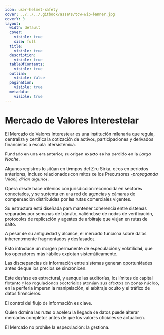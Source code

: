 ```yaml
---
icon: user-helmet-safety
cover: ../../../.gitbook/assets/tcw-wip-banner.jpg
coverY: 0
layout:
  width: default
  cover:
    visible: true
    size: full
  title:
    visible: true
  description:
    visible: true
  tableOfContents:
    visible: true
  outline:
    visible: false
  pagination:
    visible: true
  metadata:
    visible: true
---
```


# Mercado de Valores Interestelar

El Mercado de Valores Interestelar es una institución milenaria que regula, centraliza y certifica la cotización de activos, participaciones y derivados financieros a escala intersistémica.

Fundado en una era anterior, su origen exacto se ha perdido en la _Larga Noche_.

Algunos registros lo sitúan en tiempos del Ziru Sirka, otros en periodos anteriores, incluso relacionados con mitos de los Precursores -_propaganda Vilani, dirian algunos_.

Opera desde hace milenios con jurisdicción reconocida en sectores conectados, y se sustenta en una red de agencias y cámaras de compensación distribuidas por las rutas comerciales vigentes.

Su estructura está diseñada para mantener coherencia entre sistemas separados por semanas de tránsito, valiéndose de nodos de verificación, protocolos de replicación y agentes de arbitraje que viajan en rutas de salto.

A pesar de su antiguedad y alcance, el mercado funciona sobre datos inherentemente fragmentados y desfasados.

Esto introduce un margen permanente de especulación y volatilidad, que los operadores más hábiles explotan sistemáticamente.

Las discrepancias de información entre sistemas generan oportunidades antes de que los precios se sincronicen.

Este desfase es estructural, y aunque las auditorías, los límites de capital flotante y las regulaciones sectoriales atenúan sus efectos en zonas núcleo, en la periferia imperan la manipulación, el arbitraje oculto y el tráfico de datos financieros.

El control del flujo de información es clave.

Quien domina las rutas o acelera la llegada de datos puede alterar mercados completos antes de que los valores oficiales se actualicen.

El Mercado no prohíbe la especulación: la gestiona.
